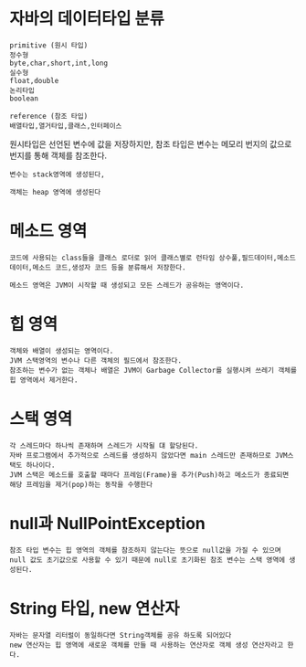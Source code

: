 # 자바의 데이터타입 분류
````
primitive (원시 타입)
정수형
byte,char,short,int,long
실수형
float,double
논리타입
boolean

reference (참조 타입)
배열타입,열거타입,클래스,인터페이스
````

원시타입은 선언된 변수에 값을 저장하지만,
참조 타입은 변수는 메모리 번지의 값으로 번지를 통해 객체를 참조한다.

````
변수는 stack영역에 생성된다,

객체는 heap 영역에 생성된다
````

# 메소드 영역
````
코드에 사용되는 class들을 클래스 로더로 읽어 클래스별로 런타임 상수풀,필드데이터,메소드 데이터,메소드 코드,생성자 코드 등을 분류해서 저장한다.

메소드 영역은 JVM이 시작할 때 생성되고 모든 스레드가 공유하는 영역이다.
````

# 힙 영역
````
객체와 배열이 생성되는 영역이다.
JVM 스택영역의 변수나 다른 객체의 필드에서 참조한다.
참조하는 변수가 없는 객체나 배열은 JVM이 Garbage Collector를 실행시켜 쓰레기 객체를 힙 영역에서 제거한다.
````
# 스택 영역
````
각 스레드마다 하나씩 존재하며 스레드가 시작될 댸 할당된다.
자바 프로그램에서 추가적으로 스레드를 생성하지 않았다면 main 스레드만 존재하므로 JVM스택도 하나이다.
JVM 스택은 메소드를 호출할 때마다 프레임(Frame)을 추가(Push)하고 메소드가 종료되면 해당 프레임을 제거(pop)하는 동작을 수행한다
````
# null과 NullPointException
````
참조 타입 변수는 힙 영역의 객체를 참조하지 않는다는 뜻으로 null값을 가질 수 있으며 null 값도 초기값으로 사용할 수 있기 때문에 null로 초기화된 참조 변수는 스택 영역에 생성된다.
````
# String 타입, new 연산자
````
자바는 문자열 리터럴이 동일하다면 String객체를 공유 하도록 되어있다
new 연산자는 힙 영역에 새로운 객체를 만들 때 사용하는 연산자로 객체 생성 연산자라고 한다. 
````